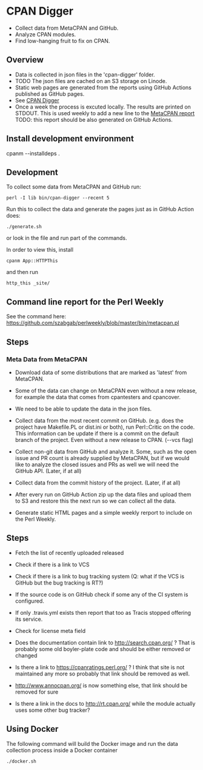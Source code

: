 # CPAN Digger

* Collect data from MetaCPAN and GitHub.
* Analyze CPAN modules.
* Find low-hanging fruit to fix on CPAN.

## Overview

* Data is collected in json files in the 'cpan-digger' folder.
* TODO The json files are cached on an S3 storage on Linode.
* Static web pages are generated from the reports using GitHub Actions published as GitHub pages.
* See [CPAN Digger](https://cpan-digger.perlmaven.com/)
* Once a week the process is excuted locally. The results are printed on STDOUT. This is used weekly to add a new line to the [MetaCPAN report](https://perlweekly.com/metacpan.html) TODO: this report should be also generated on GitHub Actions.


## Install development environment

cpanm --installdeps .

## Development

To collect some data from MetaCPAN and GitHub run:

```
perl -I lib bin/cpan-digger --recent 5
```

Run this to collect the data and generate the pages just as in GitHub Action does:

```
./generate.sh
```

or look in the file and run part of the commands.

In order to view this, install

```
cpanm App::HTTPThis
```

and then run

```
http_this _site/
```

## Command line report for the Perl Weekly

See the command here: https://github.com/szabgab/perlweekly/blob/master/bin/metacpan.pl

## Steps

### Meta Data from MetaCPAN

* Download data of some distributions that are marked as 'latest' from MetaCPAN.
* Some of the data can change on MetaCPAN even without a new release, for example the data that comes from cpantesters and cpancover.
* We need to be able to update the data in the json files.


* Collect data from the most recent commit on GitHub. (e.g. does the project have Makefile.PL or dist.ini or both), run Perl::Critic on the code. This information can be update if there is a commit on the default branch of the project. Even without a new release to CPAN. (--vcs flag)
* Collect non-git data from GitHub and analyze it. Some, such as the open issue and PR count is already supplied by MetaCPAN, but if we would like to analyze the closed issues and PRs as well we will need the GitHub API. (Later, if at all)
* Collect data from the commit history of the project. (Later, if at all)
* After every run on GitHub Action zip up the data files and upload them to S3 and restore this the next run so we can collect all the data.
* Generate static HTML pages and a simple weekly rerport to include on the Perl Weekly.

## Steps

* Fetch the list of recently uploaded released
* Check if there is a link to VCS
* Check if there is a link to bug tracking system (Q: what if the VCS is GitHub but the bug tracking is RT?)

* If the source code is on GitHub check if some any of the CI system is configured.
* If only .travis.yml exists then report that too as Tracis stopped offering its service.
* Check for license meta field


* Does the documentation contain link to http://search.cpan.org/ ? That is probably some old boyler-plate code and should be either removed or changed
* Is there a link to https://cpanratings.perl.org/ ? I think that site is not maintained any more so probably that link should be removed as well.
* http://www.annocpan.org/ is now something else, that link should be removed for sure
* Is there a link in the docs to http://rt.cpan.org/ while the module actually uses some other bug tracker?

## Using Docker

The following command will build the Docker image and run the data collection process inside a Docker container

```
./docker.sh
```

